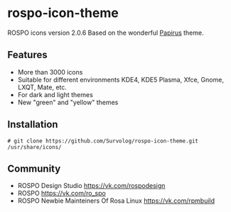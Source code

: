 rospo-icon-theme
===============

ROSPO icons version 2.0.6
Based on the wonderful [Papirus](https://github.com/PapirusDevelopmentTeam/papirus-icon-theme) theme.

## Features

* More than 3000 icons
* Suitable for different environments KDE4, KDE5 Plasma, Xfce, Gnome, LXQT, Mate, etc.
* For dark and light themes
* New "green" and "yellow" themes

## Installation

`# git clone https://github.com/Survolog/rospo-icon-theme.git /usr/share/icons/`

## Community

* ROSPO Design Studio
https://vk.com/rospodesign
* ROSPO
https://vk.com/ro_spo
* ROSPO Newbie Mainteiners Of Rosa Linux
https://vk.com/rpmbuild
